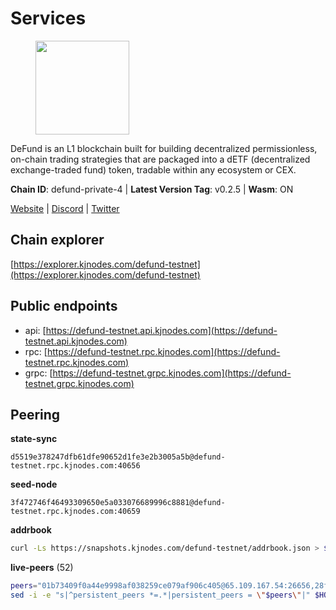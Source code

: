 # Services

<figure><img src="https://raw.githubusercontent.com/kj89/testnet_manuals/main/pingpub/logos/defund.png" width="150" alt=""><figcaption></figcaption></figure>

DeFund is an L1 blockchain built for building decentralized permissionless,  on-chain trading strategies that are packaged into a dETF (decentralized  exchange-traded fund) token, tradable within any ecosystem or CEX.

**Chain ID**: defund-private-4 | **Latest Version Tag**: v0.2.5 | **Wasm**: ON

[Website](https://www.defund.app) | [Discord](https://discord.gg/FV26pRPZ3P) | [Twitter](https://twitter.com/defund_finance)




## Chain explorer
[https://explorer.kjnodes.com/defund-testnet](https://explorer.kjnodes.com/defund-testnet)

## Public endpoints

* api: [https://defund-testnet.api.kjnodes.com](https://defund-testnet.api.kjnodes.com)
* rpc: [https://defund-testnet.rpc.kjnodes.com](https://defund-testnet.rpc.kjnodes.com)
* grpc: [https://defund-testnet.grpc.kjnodes.com](https://defund-testnet.grpc.kjnodes.com)

## Peering

**state-sync**

```text
d5519e378247dfb61dfe90652d1fe3e2b3005a5b@defund-testnet.rpc.kjnodes.com:40656
```

**seed-node**

```text
3f472746f46493309650e5a033076689996c8881@defund-testnet.rpc.kjnodes.com:40659
```

**addrbook**
```bash
curl -Ls https://snapshots.kjnodes.com/defund-testnet/addrbook.json > $HOME/.defund/config/addrbook.json
```

**live-peers** (52)
```bash
peers="01b73409f0a44e9998af038259ce079af906c405@65.109.167.54:26656,28f14b89d10992cff60cbe98d4cd1cf84b1d2c60@88.99.214.188:26656,1c4d96b6529211d2efcf4ea2e274eaff48da4ed0@65.109.70.4:40656,d5519e378247dfb61dfe90652d1fe3e2b3005a5b@65.109.68.190:40656,7e6bb7063b51a7a5e6433efb8c552e7e0542fc58@217.76.50.67:26656,692610e4e05fb6e7863c6510d47e849ccf4ee8af@155.133.22.126:26656,dca0e42d5d6838954ae08b5526c42a80c01d5538@159.69.74.237:26756,9defab88984fb8732e3bc33dd05cac99530c6509@89.163.255.100:26656,bf05df3550272f56495e9d4cf2637dd6554e36a6@38.242.139.242:26656,62bb1a8afcbc29790c0b77fc3f26fc226cbd175b@144.126.138.81:26656,2b8a63defdcde856b7c4febac9658ad2ef26befb@65.108.9.230:18656,5ba975533e25b25e84df48bc6aeeed108f78aba4@209.126.2.211:26656,9be984a61b97451e31f9807ed13faf1ca907c7b8@86.48.3.14:26656,6d17e0f49bc1856c732f1d439647720ba127aab8@84.46.247.5:26656,c2977e5d8d822e75c8916867b5c713e6b3841705@65.109.225.137:40656,6cd79e36c129b80dbf89f625b9089f14a2581448@95.179.209.159:40656,a240dbc941bdf485d46191a4db4ce2d0fe69cc1f@164.68.127.182:26656,60cbe74b075e69c65e55e3b24dbd2f27710c1c99@70.34.222.241:40656,891ee74569e8c89d48c4f3294ea78457b256195a@65.108.144.40:40656,0f332b3b2e0013d3a52bcf0d85871e510628c90f@193.178.170.14:26656,45066ea2c39bbadc09c5d74462160fce36deec3e@77.232.154.215:26656,dde31383252c1d298d8b4c06c3628040037f8160@154.53.63.237:26656,964998af00bfe35710f7da70a007e9b7627bec5d@164.68.98.191:26656,d981fbab7f28b8a3352cfc88c15d192299a7b967@91.230.110.187:26656,58437bc62307a512f391db5c1e24e3cff8b9f8d3@136.243.88.91:2070,7da687fa5a1f9a635fb333519582fcc6fdada112@23.88.74.54:40656,f858f9b2a09dedcb784c5ad9b5042d258822c3e0@154.53.54.154:26656,6632ecd0dc1ca51ae858c6f08c46f2fdc959c433@155.133.23.28:26656,09f178ed7ac66500a0400391b9d98580c5aa6eb8@167.235.250.171:26656,10387ab989f13bf3b491c4167993a909ed815af5@86.48.26.85:28656,12339866b54981ecf4f9f737535d44a9fcd8033e@159.69.152.235:26656,e26206d0e39515fb07915b28e468729340eb112e@38.242.244.163:26656,840d1cfff1e3e8df81dc886f602a695a6fb95606@159.69.68.42:46656,2529d1ca018f006cf47312936f550fdfa2ace0e7@95.70.238.194:40656,2687b608599ef656f343a790f21fb3fb9292668e@194.146.13.187:26656,d1ba0f8137413cdce81ffaea04f8f25d1d5f32b6@65.109.167.55:26656,48fe32b3f93472a26854ee6fef69447f62a265ed@199.175.98.109:26656,7c51020736ee08fce69cf55bec09b8d1b48167a2@94.131.2.41:26656,a04b2fa85b4636dca6e3841396b7eda6a24f22f7@194.195.87.106:26656,fe0b6c304bbb28f1acadaa34127b349f3c7af529@154.12.245.39:26656,13e5fb91e66d4ff918f466c20e5b82b58396a88a@5.9.122.49:13656,dfc41414888ea63bddf5c8b897b3160b84c445ac@65.109.163.63:40656,1073a531a4daea78c6a9ea840bb5c2b6c2941e07@154.53.54.11:26656,6fd4be0b86b318a10ae780c02efd6b3a19b743a8@5.182.17.143:40656,d9f1a0f399c8db62206edb2be29a313829fc8521@135.181.128.19:26656,1a4f0f016ffc8f6814835dc20f5bb7050b2eac90@38.242.239.25:36656,aee64a0d9b4f06f9f0949650fa22494b1cee1d58@84.46.244.228:26656,45388ad69e98e3aedd47bca610b0d202fd66032c@65.21.147.189:26656,d151b7fbbc18942c8da1630ad993052598034d1b@167.86.115.153:40656,3a86661ece2f859e6daf2ea8b4f01f88513731fa@194.147.58.206:18656,0544670a43be0a61c7e354bc55d32b6573dc31cf@94.131.106.79:26656,027df570b16d709c29d1c4b69b3b4ced050ff8ca@5.161.99.35:26656"
sed -i -e "s|^persistent_peers *=.*|persistent_peers = \"$peers\"|" $HOME/.defund/config/config.toml
```
